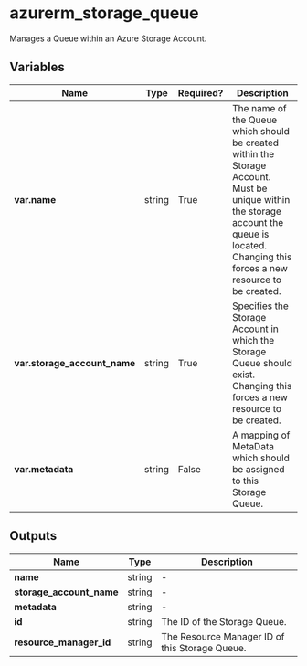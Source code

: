 # azurerm_storage_queue

Manages a Queue within an Azure Storage Account.

## Variables

| Name | Type | Required? |  Description |
| ---- | ---- | --------- |  ----------- |
| **var.name** | string | True | The name of the Queue which should be created within the Storage Account. Must be unique within the storage account the queue is located. Changing this forces a new resource to be created. | 
| **var.storage_account_name** | string | True | Specifies the Storage Account in which the Storage Queue should exist. Changing this forces a new resource to be created. | 
| **var.metadata** | string | False | A mapping of MetaData which should be assigned to this Storage Queue. | 



## Outputs

| Name | Type | Description |
| ---- | ---- | --------- | 
| **name** | string  | - | 
| **storage_account_name** | string  | - | 
| **metadata** | string  | - | 
| **id** | string  | The ID of the Storage Queue. | 
| **resource_manager_id** | string  | The Resource Manager ID of this Storage Queue. | 